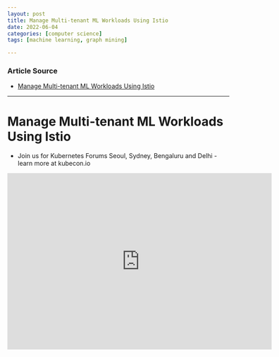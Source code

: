 ```yaml
---
layout: post
title: Manage Multi-tenant ML Workloads Using Istio
date: 2022-06-04
categories: [computer science]
tags: [machine learning, graph mining]

---
```


### Article Source

* [Manage Multi-tenant ML Workloads Using Istio](https://www.youtube.com/watch?v=FX6naJLaq2Y)


---

# Manage Multi-tenant ML Workloads Using Istio

* Join us for Kubernetes Forums Seoul, Sydney, Bengaluru and Delhi - learn more at kubecon.io


<iframe width="600" height="400" src="https://www.youtube.com/embed/_5HoYiKeQbk" title="YouTube video player" frameborder="0" allow="accelerometer; autoplay; clipboard-write; encrypted-media; gyroscope; picture-in-picture" allowfullscreen></iframe>